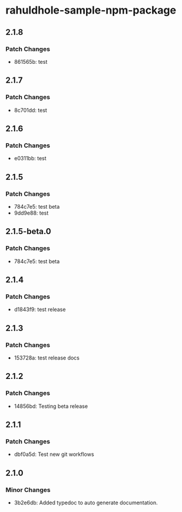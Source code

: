 # rahuldhole-sample-npm-package

## 2.1.8

### Patch Changes

- 861565b: test

## 2.1.7

### Patch Changes

- 8c701dd: test

## 2.1.6

### Patch Changes

- e0311bb: test

## 2.1.5

### Patch Changes

- 784c7e5: test beta
- 9dd9e88: test

## 2.1.5-beta.0

### Patch Changes

- 784c7e5: test beta

## 2.1.4

### Patch Changes

- d1843f9: test release

## 2.1.3

### Patch Changes

- 153728a: test release docs

## 2.1.2

### Patch Changes

- 14856bd: Testing beta release

## 2.1.1

### Patch Changes

- dbf0a5d: Test new git workflows

## 2.1.0

### Minor Changes

- 3b2e6db: Added typedoc to auto generate documentation.
